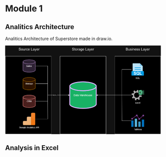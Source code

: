 # Module 1

## Analitics Architecture

Analitics Architecture of Superstore made in draw.io.

![Analitics Architecture of Superstore](img/ArchitectureAnalyticsDecision.drawio.png "a title")

## Analysis in Excel